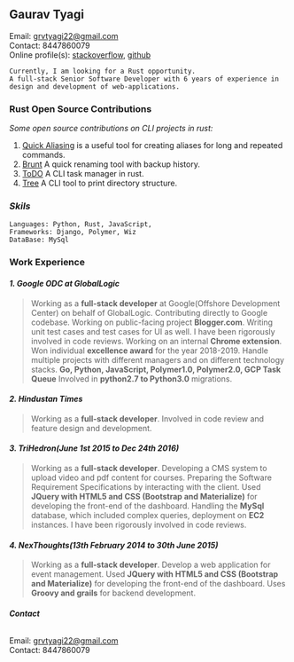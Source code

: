 ## Gaurav Tyagi

Email: grvtyagi22@gmail.com <br>
Contact: 8447860079 <br>
Online profile(s): [stackoverflow](https://stackoverflow.com/users/3405842/grvtyagi), [github](https://github.com/grv07/)
```
Currently, I am looking for a Rust opportunity.
A full-stack Senior Software Developer with 6 years of experience in
design and development of web-applications.
```

### Rust Open Source Contributions

*Some open source contributions on CLI projects in rust:*
1. [Quick Aliasing](https://github.com/grv07/quick-alias) is a useful tool for creating 
   aliases for long and repeated commands.
2. [Brunt](https://github.com/grv07/brnt) A quick renaming tool with backup history.
3. [ToDO](https://github.com/grv07/todo) A CLI task manager in rust.
4. [Tree](https://github.com/grv07/tree) A CLI tool to print directory structure.


### *Skils*
```
Languages: Python, Rust, JavaScript,
Frameworks: Django, Polymer, Wiz
DataBase: MySql
```


### **Work Experience**

#### *1. Google ODC at GlobalLogic* 
> Working as a **full-stack developer** at Google(Offshore Development Center) on behalf of GlobalLogic.
  Contributing directly to Google codebase.
  Working on public-facing project **Blogger.com**.
  Writing unit test cases and test cases for UI as well.
  I have been rigorously involved in code reviews.
  Working on an internal **Chrome extension**.
  Won individual **excellence award** for the year 2018-2019.
  Handle multiple projects with different managers and on different technology stacks.
  **Go, Python, JavaScript, Polymer1.0, Polymer2.0, GCP Task Queue**
 Involved in **python2.7 to Python3.0** migrations.

#### *2. Hindustan Times*
> Working as a **full-stack developer**.
  Involved in code review and feature design and development.

#### *3. TriHedron(June 1st 2015 to Dec 24th 2016)*
> Working as a **full-stack developer**.
 Developing a CMS system to upload video and pdf content for courses.
 Preparing the Software Requirement Specifications by interacting with the client.
 Used **JQuery with HTML5 and CSS (Bootstrap and Materialize)** for developing the front-end of the dashboard.
 Handling the **MySql** database, which included complex queries, deployment on **EC2** instances.
 I have been rigorously involved in code reviews.


#### *4. NexThoughts(13th February 2014 to 30th June 2015)*
> Working as a **full-stack developer**.
  Develop a web application for event management.
  Used **JQuery with HTML5 and CSS (Bootstrap and Materialize)** for developing the front-end of the dashboard.
  Uses **Groovy and grails** for backend development.

###### **Contact**
Email: grvtyagi22@gmail.com <br>
Contact: 8447860079
